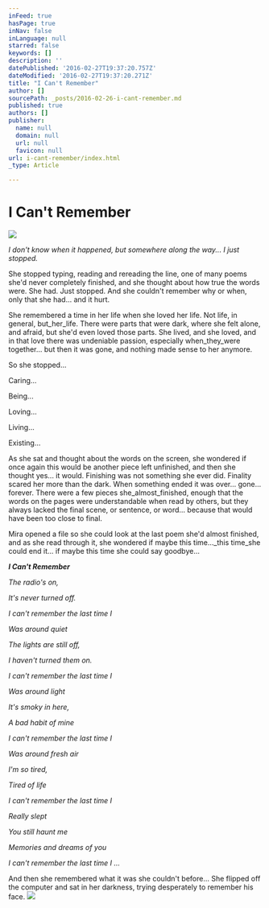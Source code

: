 ```yaml
---
inFeed: true
hasPage: true
inNav: false
inLanguage: null
starred: false
keywords: []
description: ''
datePublished: '2016-02-27T19:37:20.757Z'
dateModified: '2016-02-27T19:37:20.271Z'
title: "I Can't Remember"
author: []
sourcePath: _posts/2016-02-26-i-cant-remember.md
published: true
authors: []
publisher:
  name: null
  domain: null
  url: null
  favicon: null
url: i-cant-remember/index.html
_type: Article

---
```

# I Can't Remember
![](https://s3-us-west-2.amazonaws.com/the-grid-img/p/3f39efeabd06c2479b080e3220560713b0c5e7f1.jpg)

_I don't know when it happened, but somewhere along the way... I just stopped._

She stopped typing, reading and rereading the line, one of many poems she'd never completely finished, and she thought about how true the words were. She had. Just stopped. And she couldn't remember why or when, only that she had... and it hurt.

She remembered a time in her life when she loved her life. Not life, in general, but_her_life. There were parts that were dark, where she felt alone, and afraid, but she'd even loved those parts. She lived, and she loved, and in that love there was undeniable passion, especially when_they_were together... but then it was gone, and nothing made sense to her anymore.

So she stopped...

Caring...

Being...

Loving...

Living...

Existing...

As she sat and thought about the words on the screen, she wondered if once again this would be another piece left unfinished, and then she thought yes... it would. Finishing was not something she ever did. Finality scared her more than the dark. When something ended it was over... gone... forever. There were a few pieces she_almost_finished, enough that the words on the pages were understandable when read by others, but they always lacked the final scene, or sentence, or word... because that would have been too close to final.

Mira opened a file so she could look at the last poem she'd almost finished, and as she read through it, she wondered if maybe this time..._this time_she could end it... if maybe this time she could say goodbye...

**_I Can't Remember_**

_The radio's on,_

_It's never turned off._

_I can't remember the last time I_

_Was around quiet_

_The lights are still off,_

_I haven't turned them on._

_I can't remember the last time I_

_Was around light_

_It's smoky in here,_

_A bad habit of mine_

_I can't remember the last time I_

_Was around fresh air_

_I'm so tired,_

_Tired of life_

_I can't remember the last time I_

_Really slept_

_You still haunt me_

_Memories and dreams of you_

_I can't remember the last time I ..._

And then she remembered what it was she couldn't before... She flipped off the computer and sat in her darkness, trying desperately to remember his face. ![](https://the-grid-user-content.s3-us-west-2.amazonaws.com/5d10c447-7b73-410a-98a5-b7bc6acb653d.jpg)